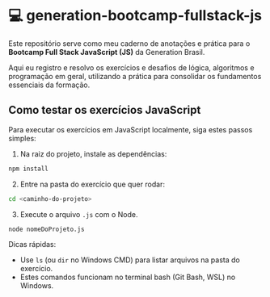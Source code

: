 # 💻 generation-bootcamp-fullstack-js

Este repositório serve como meu caderno de anotações e prática para o **Bootcamp Full Stack JavaScript (JS)** da Generation Brasil.

Aqui eu registro e resolvo os exercícios e desafios de lógica, algoritmos e programação em geral, utilizando a prática para consolidar os fundamentos essenciais da formação.

## Como testar os exercícios JavaScript

Para executar os exercícios em JavaScript localmente, siga estes passos simples:

1. Na raiz do projeto, instale as dependências:

```bash
npm install
```

2. Entre na pasta do exercício que quer rodar:

```bash
cd <caminho-do-projeto>
```

3. Execute o arquivo `.js` com o Node.

```bash
node nomeDoProjeto.js
```

Dicas rápidas:
- Use `ls` (ou `dir` no Windows CMD) para listar arquivos na pasta do exercício.
- Estes comandos funcionam no terminal bash (Git Bash, WSL) no Windows.